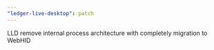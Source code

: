 ```yaml
---
"ledger-live-desktop": patch
---
```


LLD remove internal process architecture with completely migration to WebHID
